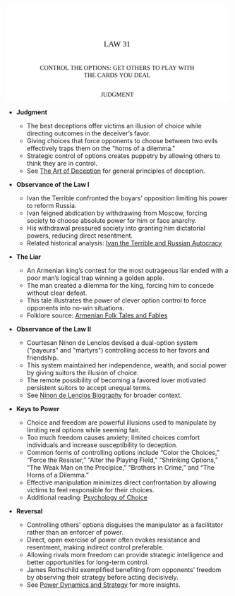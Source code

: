 ![31-control-options](31-control-options.best.png)

- **Judgment**
  - The best deceptions offer victims an illusion of choice while directing outcomes in the deceiver’s favor.  
  - Giving choices that force opponents to choose between two evils effectively traps them on the "horns of a dilemma."  
  - Strategic control of options creates puppetry by allowing others to think they are in control.  
  - See [The Art of Deception](https://en.wikipedia.org/wiki/Deception) for general principles of deception.

- **Observance of the Law I**
  - Ivan the Terrible confronted the boyars’ opposition limiting his power to reform Russia.  
  - Ivan feigned abdication by withdrawing from Moscow, forcing society to choose absolute power for him or face anarchy.  
  - His withdrawal pressured society into granting him dictatorial powers, reducing direct resentment.  
  - Related historical analysis: [Ivan the Terrible and Russian Autocracy](https://www.britannica.com/biography/Ivan-IV)

- **The Liar**
  - An Armenian king’s contest for the most outrageous liar ended with a poor man’s logical trap winning a golden apple.  
  - The man created a dilemma for the king, forcing him to concede without clear defeat.  
  - This tale illustrates the power of clever option control to force opponents into no-win situations.  
  - Folklore source: [Armenian Folk Tales and Fables](https://archive.org/details/armenianfolktale00down)

- **Observance of the Law II**
  - Courtesan Ninon de Lenclos devised a dual-option system ("payeurs" and "martyrs") controlling access to her favors and friendship.  
  - This system maintained her independence, wealth, and social power by giving suitors the illusion of choice.  
  - The remote possibility of becoming a favored lover motivated persistent suitors to accept unequal terms.  
  - See [Ninon de Lenclos Biography](https://www.britannica.com/biography/Ninon-de-Lenclos) for broader context.

- **Keys to Power**
  - Choice and freedom are powerful illusions used to manipulate by limiting real options while seeming fair.  
  - Too much freedom causes anxiety; limited choices comfort individuals and increase susceptibility to deception.  
  - Common forms of controlling options include “Color the Choices,” “Force the Resister,” “Alter the Playing Field,” “Shrinking Options,” “The Weak Man on the Precipice,” “Brothers in Crime,” and “The Horns of a Dilemma.”  
  - Effective manipulation minimizes direct confrontation by allowing victims to feel responsible for their choices.  
  - Additional reading: [Psychology of Choice](https://www.psychologytoday.com/us/basics/decision-making)

- **Reversal**
  - Controlling others’ options disguises the manipulator as a facilitator rather than an enforcer of power.  
  - Direct, open exercise of power often evokes resistance and resentment, making indirect control preferable.  
  - Allowing rivals more freedom can provide strategic intelligence and better opportunities for long-term control.  
  - James Rothschild exemplified benefiting from opponents’ freedom by observing their strategy before acting decisively.  
  - See [Power Dynamics and Strategy](https://hbswk.hbs.edu/item/understanding-power) for more insights.
